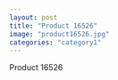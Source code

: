 ```yaml
---
layout: post
title: "Product 16526"
image: "product16526.jpg"
categories: "category1"
---
```

Product 16526
